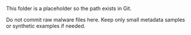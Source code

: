 This folder is a placeholder so the path exists in Git.

Do not commit raw malware files here. Keep only small metadata samples or synthetic examples if needed.
